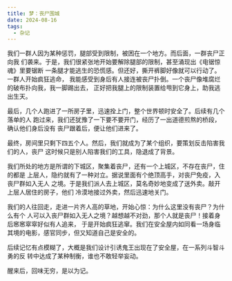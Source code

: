 ```yaml
---
title: 梦：丧尸围城
date: 2024-08-16
tags:
  - 杂记
---
```


我们一群人因为某种惩罚，腿部受到限制，被困在一个地方。而后面，一群丧尸正向我
们袭来。于是，我们很紧张地开始要解除腿部的限制，甚至涌现出《电锯惊魂》里要锯断
一条腿才能逃生的恐慌感。但还好，撕开裤脚好像就可以行动了。一群人开始疯狂逃命，
我能感受到身后有人接连被丧尸扑倒。一个丧尸像堆腐烂的破布扑向我，我一脚踢出去，
正好把我腿上的限制装置给甩到它身上，助我逃出生天。

最后，几个人跑进了一所房子里，迅速拴上门，整个世界顿时安全了。后续有几个落单的人
跑过来，我们还犹豫了一下要不要开门，经历了一出道德煎熬的桥段，确认他们身后没有
丧尸跟着后，便让他们进来了。

最终，房间里只剩下四五个人。然后，我们就成为了某个组织，要策划反击陷害我们的人，丧尸
这时候只是别人陷害我们的工具，隐退成了背景。

我们所处的地方是所谓的下城区，聚集着丧尸，还有一个上城区，不存在丧尸，住的都是
上层人，隐约就有了一种对立。据说里面有个绝顶高手，对丧尸免疫，入丧尸群如入无人
之境。于是我们派人去上城区，莫名奇妙地变成了送外卖。敲开上层人居住的房子，他们
冷漠地接过外卖，然后迅速地关门。

我们的人往回走，走进一片齐人高的草地，开始心惊：为什么这里没有丧尸？为什么有个
人可以入丧尸群如入无人之境？越想越不对劲，那个人就是丧尸！接着身后窸窸窣窣好似有人追来，
于是开始疯狂逃窜。我们在安全屋内如同看一场身临其境的电影，感官同步，但又知道自己是安全的。

后续记忆有点模糊了，大概是我们设计引诱鬼王出现在了安全屋，在一系列斗智斗勇的反
转中达成了某种制衡，谁也不敢轻举妄动。

醒来后，回味无穷，是以为记。
